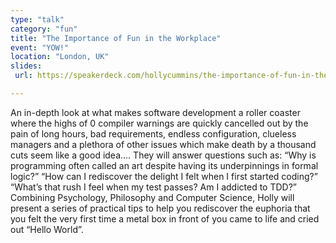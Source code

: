 ```yaml
---
type: "talk"
category: "fun"
title: "The Importance of Fun in the Workplace"
event: "YOW!"
location: "London, UK"
slides:
 url: https://speakerdeck.com/hollycummins/the-importance-of-fun-in-the-workplace-f8bddead-2ffc-443d-a847-a48fa3d671e0

---
```

An in-depth look at what makes software development a roller coaster where the highs of 0 compiler warnings are quickly cancelled out by the pain of long hours, bad requirements, endless configuration, clueless managers and a plethora of other issues which make death by a thousand cuts seem like a good idea…. They will answer questions such as: “Why is programming often called an art despite having its underpinnings in formal logic?” “How can I rediscover the delight I felt when I first started coding?” “What’s that rush I feel when my test passes? Am I addicted to TDD?” Combining Psychology, Philosophy and Computer Science, Holly will present a series of practical tips to help you rediscover the euphoria that you felt the very first time a metal box in front of you came to life and cried out “Hello World”.